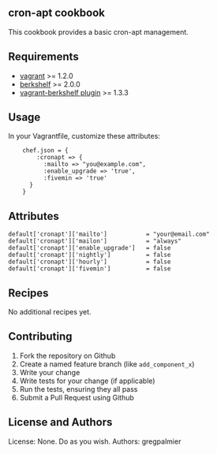 cron-apt cookbook
------------------

This cookbook provides a basic cron-apt management.

Requirements
------------
* [vagrant](http://downloads.vagrantup.com/) >= 1.2.0
* [berkshelf](http://berkshelf.com/) >= 2.0.0
* [vagrant-berkshelf plugin](https://github.com/RiotGames/vagrant-berkshelf) >= 1.3.3

Usage
-----

In your Vagrantfile, customize these attributes:

````
    chef.json = {
        :cronapt => {
          :mailto => "you@example.com",
          :enable_upgrade => 'true',
          :fivemin => 'true'
      }
    }
````

Attributes
----------

````
default['cronapt']['mailto']           = "your@email.com"
default['cronapt']['mailon']           = "always"
default['cronapt']['enable_upgrade']   = false
default['cronapt']['nightly']          = false
default['cronapt']['hourly']           = false
default['cronapt']['fivemin']          = false
````

Recipes
-------

No additional recipes yet.

Contributing
------------

1. Fork the repository on Github
2. Create a named feature branch (like `add_component_x`)
3. Write your change
4. Write tests for your change (if applicable)
5. Run the tests, ensuring they all pass
6. Submit a Pull Request using Github

License and Authors
-------------------
License: None.  Do as you wish.
Authors: gregpalmier
